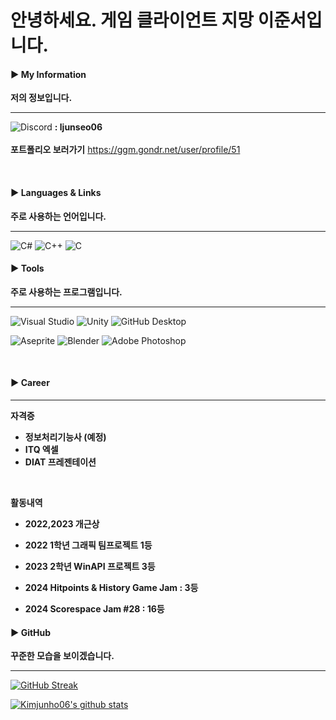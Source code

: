 
# 안녕하세요. 게임 클라이언트 지망 이준서입니다. </h4>


<h4 align="left">▶ My Information </h4> 

**저의 정보입니다.**

---

<img alt="Discord" src="https://img.shields.io/badge/Discord-%235865F2.svg?style=for-the-badge&amp;logo=discord&amp;logoColor=white"> **: ljunseo06**
<br>
<br>
**포트폴리오 보러가기** https://ggm.gondr.net/user/profile/51

<br>

<h4 align="left">▶ Languages & Links </h4> 

**주로 사용하는 언어입니다.**

-----

<img alt="C#" src="https://img.shields.io/badge/c%23-%23239120.svg?style=for-the-badge&amp;logo=c-sharp&amp;logoColor=white">
<img alt="C++" src="https://img.shields.io/badge/c++-%2300599C.svg?style=for-the-badge&amp;logo=c%2B%2B&amp;logoColor=white">
<img alt="C" src="https://img.shields.io/badge/c-%2300599C.svg?style=for-the-badge&amp;logo=c&amp;logoColor=white">

<br>

<h4 align="left">▶ Tools </h4> 

**주로 사용하는 프로그램입니다.**

-----

 ![Visual Studio](https://img.shields.io/badge/Visual%20Studio-5C2D91.svg?style=for-the-badge&logo=visual-studio&logoColor=white) ![Unity](https://img.shields.io/badge/unity-%23000000.svg?style=for-the-badge&logo=unity&logoColor=white) ![GitHub Desktop](https://img.shields.io/badge/GitHub%20Desktop-purple.svg?style=for-the-badge&logo=github&logoColor=white)



![Aseprite](https://img.shields.io/badge/Aseprite-FFFFFF?style=for-the-badge&logo=Aseprite&logoColor=#7D929E) ![Blender](https://img.shields.io/badge/blender-%23F5792A.svg?style=for-the-badge&logo=blender&logoColor=white) ![Adobe Photoshop](https://img.shields.io/badge/adobe%20photoshop-%2331A8FF.svg?style=for-the-badge&logo=adobe%20photoshop&logoColor=white)

<br>

<h4 align="left">▶ Career </h4> 

-----

**자격증**
- **정보처리기능사 (예정)**
- **ITQ 엑셀**
- **DIAT 프레젠테이션**

<br>

**활동내역**
- **2022,2023 개근상**

- **2022 1학년 그래픽 팀프로젝트 1등**

- **2023 2학년 WinAPI 프로젝트 3등**

- **2024 Hitpoints & History Game Jam : 3등**

- **2024 Scorespace Jam #28 : 16등**
<h4 align="left">▶ GitHub </h4> 

**꾸준한 모습을 보이겠습니다.**

-----

[![GitHub Streak](https://github-readme-streak-stats.herokuapp.com?user=leewnstj&theme=codestackr)](https://git.io/streak-stats)

[![Kimjunho06's github stats](https://github-readme-stats.vercel.app/api?username=leewnstj&show_icons=true&theme=dracula)](https://github.com/leewnstj)
